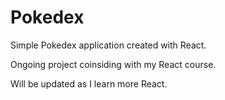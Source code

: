 # Pokedex
Simple Pokedex application created with React.

Ongoing project coinsiding with my React course.

Will be updated as I learn more React.
